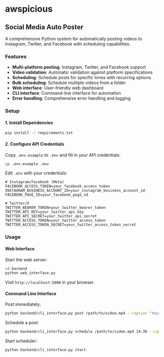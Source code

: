 # awspicious

## Social Media Auto Poster

A comprehensive Python system for automatically posting videos to Instagram, Twitter, and Facebook with scheduling capabilities.

### Features

- **Multi-platform posting**: Instagram, Twitter, and Facebook support
- **Video validation**: Automatic validation against platform specifications
- **Scheduling**: Schedule posts for specific times with recurring options
- **Bulk scheduling**: Schedule multiple videos from a folder
- **Web interface**: User-friendly web dashboard
- **CLI interface**: Command-line interface for automation
- **Error handling**: Comprehensive error handling and logging

### Setup

#### 1. Install Dependencies

```bash
pip install -r requirements.txt
```

#### 2. Configure API Credentials

Copy `.env.example` to `.env` and fill in your API credentials:

```bash
cp .env.example .env
```

Edit `.env` with your credentials:

```env
# Instagram/Facebook (Meta)
FACEBOOK_ACCESS_TOKEN=your_facebook_access_token
INSTAGRAM_BUSINESS_ACCOUNT_ID=your_instagram_business_account_id
FACEBOOK_PAGE_ID=your_facebook_page_id

# Twitter/X
TWITTER_BEARER_TOKEN=your_twitter_bearer_token
TWITTER_API_KEY=your_twitter_api_key
TWITTER_API_SECRET=your_twitter_api_secret
TWITTER_ACCESS_TOKEN=your_twitter_access_token
TWITTER_ACCESS_TOKEN_SECRET=your_twitter_access_token_secret
```

### Usage

#### Web Interface

Start the web server:

```bash
cd backend
python web_interface.py
```

Visit `http://localhost:5000` in your browser.

#### Command Line Interface

Post immediately:
```bash
python backend/cli_interface.py post /path/to/video.mp4 --caption "Your caption" --platforms instagram twitter
```

Schedule a post:
```bash
python backend/cli_interface.py schedule /path/to/video.mp4 14:30 --caption "Scheduled post"
```

Start scheduler:
```bash
python backend/cli_interface.py start
```